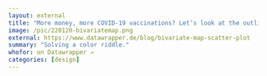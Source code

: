 ```yaml
---
layout: external
title: "More money, more COVID-19 vaccinations? Let’s look at the outliers with a bivariate map."
image: /pic/220120-bivariatemap.png
external: https://www.datawrapper.de/blog/bivariate-map-scatter-plot
summary: "Solving a color riddle."
whofor: on Datawrapper ↗
categories: [design]
---
```

